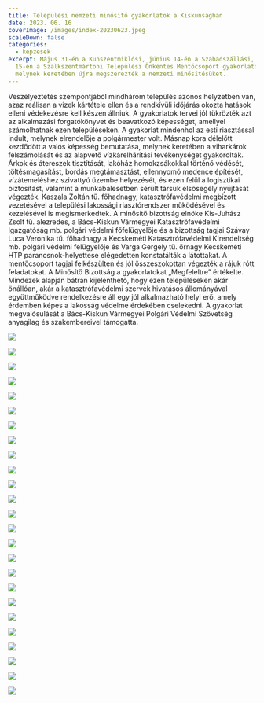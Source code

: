 ```yaml
---
title: Települési nemzeti minősítő gyakorlatok a Kiskunságban
date: 2023. 06. 16
coverImage: /images/index-20230623.jpeg
scaleDown: false
categories:
  - kepzesek
excerpt: Május 31-én a Kunszentmiklósi, június 14-én a Szabadszállási, majd
  15-én a Szalkszentmártoni Települési Önkéntes Mentőcsoport gyakorlatozott,
  melynek keretében újra megszerezték a nemzeti minősítésüket.
---
```

Veszélyeztetés szempontjából mindhárom település azonos helyzetben van, azaz reálisan a vizek kártétele ellen és a rendkívüli időjárás okozta hatások elleni védekezésre kell készen állniuk. A gyakorlatok tervei jól tükrözték azt az alkalmazási forgatókönyvet és beavatkozó képességet, amellyel számolhatnak ezen településeken. A gyakorlat mindenhol az esti riasztással indult, melynek elrendelője a polgármester volt. Másnap kora délelőtt kezdődött a valós képesség bemutatása, melynek keretében a viharkárok felszámolását és az alapvető vízkárelhárítási tevékenységet gyakorolták. Árkok és átereszek tisztítását, lakóház homokzsákokkal történő védését, töltésmagasítást, bordás megtámasztást, ellennyomó medence építését, vízátemeléshez szivattyú üzembe helyezését, és ezen felül a logisztikai biztosítást, valamint a munkabalesetben sérült társuk elsősegély nyújtását végezték. Kaszala Zoltán tű. főhadnagy, katasztrófavédelmi megbízott vezetésével a települési lakossági riasztórendszer működésével és kezelésével is megismerkedtek. 
A minősítő bizottság elnöke Kis-Juhász Zsolt tű. alezredes, a Bács-Kiskun Vármegyei Katasztrófavédelmi Igazgatóság mb. polgári védelmi főfelügyelője és a bizottság tagjai Szávay Luca Veronika tű. főhadnagy a Kecskeméti Katasztrófavédelmi Kirendeltség mb. polgári védelmi felügyelője és Varga Gergely tű. őrnagy Kecskeméti HTP parancsnok-helyettese elégedetten konstatálták a látottakat. A mentőcsoport tagjai felkészülten és jól összeszokottan végezték a rájuk rótt feladatokat. A Minősítő Bizottság a gyakorlatokat „Megfeleltre” értékelte. Mindezek alapján bátran kijelenthető, hogy ezen településeken akár önállóan, akár a katasztrófavédelmi szervek hivatásos állományával együttműködve rendelkezésre áll egy jól alkalmazható helyi erő, amely érdemben képes a lakosság védelme érdekében cselekedni.
A gyakorlat megvalósulását a Bács-Kiskun Vármegyei Polgári Védelmi Szövetség anyagilag és szakembereivel támogatta.

![](/images/20230623-1.jpeg)

![](/images/20230623-2.jpeg)

![](/images/20230623-3.jpeg)

![](/images/20230623-4.jpeg)

![](/images/20230623-5.jpeg)

![](/images/20230623-6.jpeg)

![](/images/20230623-7.jpeg)

![](/images/20230623-8.jpeg)

![](/images/20230623-9.jpeg)

![](/images/20230623-10.jpeg)

![](/images/20230623-11.jpeg)

![](/images/20230623-12.jpeg)

![](/images/20230623-13.jpeg)

![](/images/20230623-14.jpeg)

![](/images/20230623-15.jpeg)

![](/images/20230623-16.jpeg)

![](/images/20230623-17.jpeg)

![](/images/20230623-18.jpg)

![](/images/20230623-19.jpg)

![](/images/20230623-20.jpg)

![](/images/20230623-21.jpg)

![](/images/20230623-22.jpg)

![](/images/20230623-23.jpg)

![](/images/20230623-25.jpeg)

![](/images/202320623-24.jpg)
